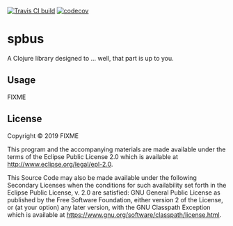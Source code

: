 [![Travis CI build](https://img.shields.io/travis/ysads/spbus/master.svg?style=flat-square)](https://travis-ci.org/ysads/spbus)
[![codecov](https://img.shields.io/codecov/c/github/ysads/spbus?style=flat-square)](https://codecov.io/gh/ysads/spbus)


# spbus

A Clojure library designed to ... well, that part is up to you.

## Usage

FIXME

## License

Copyright © 2019 FIXME

This program and the accompanying materials are made available under the
terms of the Eclipse Public License 2.0 which is available at
http://www.eclipse.org/legal/epl-2.0.

This Source Code may also be made available under the following Secondary
Licenses when the conditions for such availability set forth in the Eclipse
Public License, v. 2.0 are satisfied: GNU General Public License as published by
the Free Software Foundation, either version 2 of the License, or (at your
option) any later version, with the GNU Classpath Exception which is available
at https://www.gnu.org/software/classpath/license.html.
